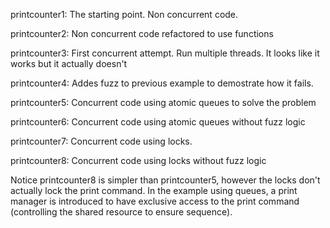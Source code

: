printcounter1: The starting point. Non concurrent code.

printcounter2: Non concurrent code refactored to use functions

printcounter3: First concurrent attempt. Run multiple threads. It looks like it works but it actually doesn't

printcounter4: Addes fuzz to previous example to demostrate how it fails.

printcounter5: Concurrent code using atomic queues to solve the problem

printcounter6: Concurrent code using atomic queues without fuzz logic

printcounter7: Concurrent code using locks.

printcounter8: Concurrent code using locks without fuzz logic


Notice printcounter8 is simpler than printcounter5, however the locks don't actually lock the print command.
In the example using queues, a print manager is introduced to have exclusive access to the print command (controlling the shared resource to ensure sequence).
